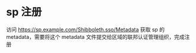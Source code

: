 # sp 注册

访问 https://sp.example.com/Shibboleth.sso/Metadata
获取 sp 的 metadata，需要将这个 metadata 文件提交给区域的联邦认证管理组织，完成注册